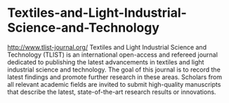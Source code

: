 Textiles-and-Light-Industrial-Science-and-Technology
====================================================

http://www.tlist-journal.org/
Textiles and Light Industrial Science and Technology (TLIST) is an international open-access and refereed journal dedicated to publishing the latest advancements in textiles and light industrial science and technology. The goal of this journal is to record the latest findings and promote further research in these areas. Scholars from all relevant academic fields are invited to submit high-quality manuscripts that describe the latest, state-of-the-art research results or innovations.
